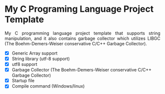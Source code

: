 # My C Programing Language Project Template

<p align="justify">
    My C programming language project template that supports string manipulation, and it also contains garbage collector which utilizes LIBGC (The Boehm-Demers-Weiser conservative C/C++ Garbage Collector).
</p>

- [X] Generic Array support
- [X] String library (utf-8 support)
- [X] utf8 support
- [X] Garbage Collector (The Boehm-Demers-Weiser conservative C/C++ Garbage Collector)
- [X] Startup file
- [X] Compile command (Windows/linux)